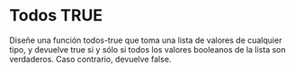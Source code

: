 # Todos TRUE

Diseñe una función todos-true que toma una lista de valores de cualquier tipo, y devuelve true si y sólo si todos los valores booleanos de la lista son verdaderos. Caso  contrario, devuelve false.